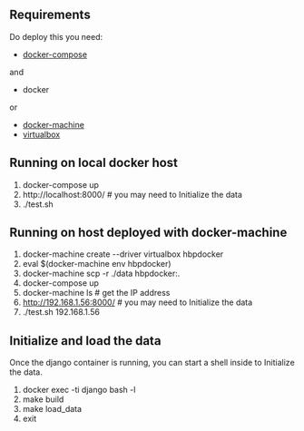 
## Requirements

Do deploy this you need:
* [docker-compose](https://docs.docker.com/compose/install/)

and

* docker

or

* [docker-machine](https://docs.docker.com/machine/install-machine/)
* [virtualbox](https://www.virtualbox.org/)


## Running on local docker host

1. docker-compose up
2. http://localhost:8000/ # you may need to Initialize the data
3. ./test.sh


## Running on host deployed with docker-machine

1. docker-machine create --driver virtualbox hbpdocker
2. eval $(docker-machine env hbpdocker)
3. docker-machine scp -r ./data hbpdocker:.
4. docker-compose up
5. docker-machine ls   # get the IP address
6. http://192.168.1.56:8000/ # you may need to Initialize the data
7. ./test.sh 192.168.1.56


## Initialize and load the data

Once the django container is running, you can start a shell inside to Initialize
the data.

1. docker exec -ti django bash -l
2. make build
3. make load_data
4. exit
